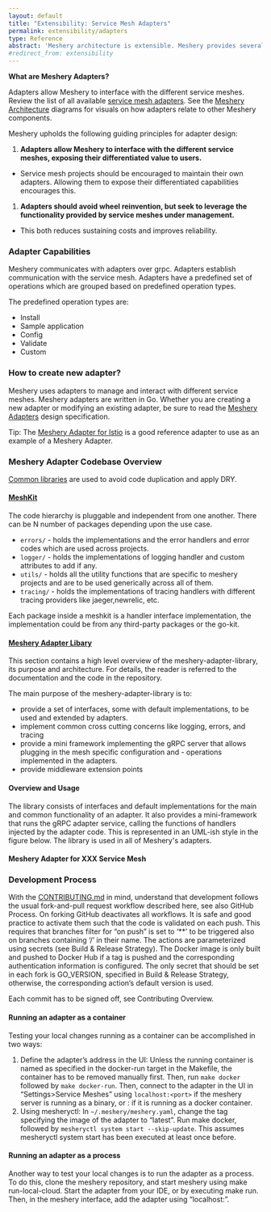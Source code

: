 ```yaml
---
layout: default
title: "Extensibility: Service Mesh Adapters"
permalink: extensibility/adapters
type: Reference
abstract: 'Meshery architecture is extensible. Meshery provides several extension points for working with different service meshes via <a href="extensibility#adapters">adapters</a>, <a href="extensibility#load-generators">load generators</a> and <a href="extensibility#providers">providers</a>.'
#redirect_from: extensibility
---
```

**What are Meshery Adapters?**

Adapters allow Meshery to interface with the different service meshes. Review the list of all available [service mesh adapters](service-meshes/adapters). See the [Meshery Architecture](architecture) diagrams for visuals on how adapters relate to other Meshery components.

Meshery upholds the following guiding principles for adapter design:

1. **Adapters allow Meshery to interface with the different service meshes, exposing their differentiated value to users.**
  - Service mesh projects should be encouraged to maintain their own adapters. Allowing them to expose their differentiated capabilities encourages this.
1. **Adapters should avoid wheel reinvention, but seek to leverage the functionality provided by service meshes under management.**
  - This both reduces sustaining costs and improves reliability.



### Adapter Capabilities
Meshery communicates with adapters over grpc. Adapters establish communication with the service mesh. Adapters have a predefined set of operations which are grouped based on predefined operation types. 

The predefined operation types are:

- Install
- Sample application
- Config
- Validate
- Custom

### How to create new adapter?

Meshery uses adapters to manage and interact with different service meshes. Meshery adapters are written in Go. Whether you are creating a new adapter or modifying an existing adapter, be sure to read the [Meshery Adapters](https://docs.google.com/document/d/1b8JAMzr3Rntu7CudRaYv6r6ccACJONAB5t7ISCaPNuA/edit#) design specification. 

Tip: The [Meshery Adapter for Istio](https://github.com/layer5io/meshery-istio) is a good reference adapter to use as an example of a Meshery Adapter.

### Meshery Adapter Codebase Overview

[Common libraries](https://docs.google.com/presentation/d/1uQU7e_evJ8IMIzlLoBi3jQSRvpKsl_-K1COVGjJVs30/edit#) are used to avoid code duplication and apply DRY.

#### [MeshKit](https://github.com/layer5io/meshkit)

The code hierarchy is pluggable and independent from one another. There can be N number of packages depending upon the use case.
- `errors/` - holds the implementations and the error handlers and error codes which are used across projects.
- `logger/` - holds the implementations of logging handler and custom attributes to add if any.
- `utils/` - holds all the utility functions that are specific to meshery projects and are to be used generically across all of them.
- `tracing/` - holds the implementations of tracing handlers with different tracing providers like jaeger,newrelic, etc.

Each package inside a meshkit is a handler interface implementation, the implementation could be from any third-party packages or the go-kit.

#### [Meshery Adapter Libary](https://github.com/layer5io/meshery-adapter-library)

This section contains a high level overview of the meshery-adapter-library, its purpose and architecture. For details, the reader is referred to the documentation and the code in the repository.

The main purpose of the meshery-adapter-library is to:
- provide a set of interfaces, some with default implementations, to be used and extended by adapters.
- implement common cross cutting concerns like logging, errors, and tracing
- provide a mini framework implementing the gRPC server that allows plugging in the mesh specific configuration and - operations implemented in the adapters.
- provide middleware extension points

#### Overview and Usage
The library consists of interfaces and default implementations for the main and common functionality of an adapter. It also provides a mini-framework that runs the gRPC adapter service, calling the functions of handlers injected by the adapter code. This is represented in an UML-ish style in the figure below. The library is used in all of Meshery's adapters.

#### Meshery Adapter for XXX Service Mesh

### Development Process
With the [CONTRIBUTING.md](https://github.com/layer5io/meshery/blob/master/CONTRIBUTING.md#adapter) in mind, understand that development follows the usual fork-and-pull request workflow described here, see also GitHub Process. On forking GitHub deactivates all workflows. It is safe and good practice to activate them such that the code is validated on each push. This requires that branches filter for “on push” is set to ‘**’ to be triggered also on branches containing ‘/’  in their name.  The actions are parameterized using secrets (see Build & Release Strategy). The Docker image is only built and pushed to Docker Hub if a tag is pushed and the corresponding authentication information is configured. The only secret that should be set in each fork is GO_VERSION, specified in Build & Release Strategy, otherwise, the corresponding action’s default version is used.

Each commit has to be signed off, see Contributing Overview.

#### Running an adapter as a container
Testing your local changes running as a container can be accomplished in two ways:

1. Define the adapter’s address in the UI: Unless the running container is named as specified in the docker-run target in the Makefile, the container has to be removed manually first. Then, run `make docker` followed by `make docker-run`. Then, connect to the adapter in the UI in “Settings>Service Meshes” using `localhost:<port>` if the meshery server is running as a binary, or <docker IP address>:<port> if it is running as a docker container.
1. Using mesheryctl: In `~/.meshery/meshery.yaml`, change the tag specifying the image of the adapter to “latest”. Run make docker, followed by `mesheryctl system start --skip-update`. This assumes mesheryctl system start has been executed at least once before.

#### Running an adapter as a process

Another way to test your local changes is to run the adapter as a process. To do this, clone the meshery repository, and start meshery using make run-local-cloud. Start the adapter from your IDE, or by executing make run. Then, in the meshery interface, add the adapter using “localhost:<PORT>”.
